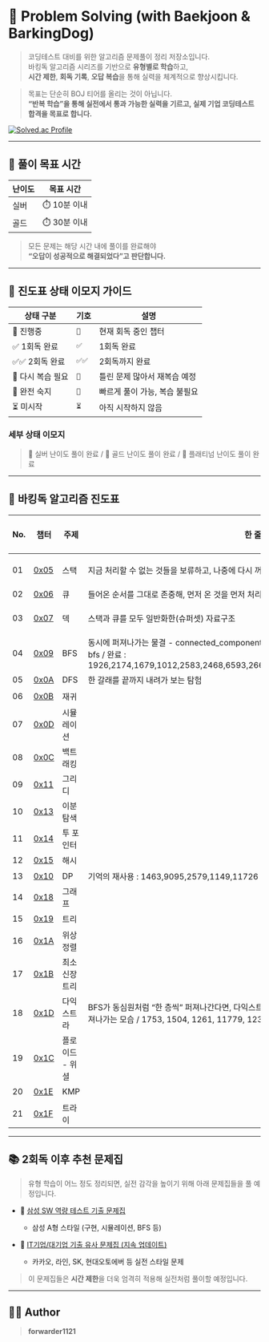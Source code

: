 # 🧠 Problem Solving (with Baekjoon & BarkingDog)

> 코딩테스트 대비를 위한 알고리즘 문제풀이 정리 저장소입니다.  
> 바킹독 알고리즘 시리즈를 기반으로 **유형별로 학습**하고,  
> **시간 제한**, **회독 기록**, **오답 복습**을 통해 실력을 체계적으로 향상시킵니다.

> 목표는 단순히 BOJ 티어를 올리는 것이 아닙니다.  
> **“반복 학습”을 통해 실전에서 통과 가능한 실력을 기르고, 실제 기업 코딩테스트 합격을 목표로 합니다.**

[![Solved.ac Profile](http://mazassumnida.wtf/api/v2/generate_badge?boj=forwarder1121)](https://solved.ac/forwarder1121/)

---

## 🎯 풀이 목표 시간

| 난이도 | 목표 시간     |
|--------|----------------|
| 실버   | ⏱️ 10분 이내  |
| 골드   | ⏱️ 30분 이내  |

> 모든 문제는 해당 시간 내에 풀이를 완료해야  
> **“오답이 성공적으로 해결되었다”고 판단합니다.**

---

## 🧩 진도표 상태 이모지 가이드

| 상태 구분         | 기호   | 설명                          |
|-------------------|--------|-------------------------------|
| 🔄 진행중         | `🔄`   | 현재 회독 중인 챕터          |
| ✅ 1회독 완료     | `✅`   | 1회독 완료                   |
| ✅✅ 2회독 완료   | `✅✅` | 2회독까지 완료               |
| 🔁 다시 복습 필요 | `🔁`   | 틀린 문제 많아서 재복습 예정 |
| 🚀 완전 숙지      | `🚀`   | 빠르게 풀이 가능, 복습 불필요 |
| ⏳ 미시작          | `⏳`   | 아직 시작하지 않음           |

### 세부 상태 이모지  
> 🥈 실버 난이도 풀이 완료 / 🥇 골드 난이도 풀이 완료 / 💎 플래티넘 난이도 풀이 완료

---

## 📌 바킹독 알고리즘 진도표

| No. | 챕터 | 주제 | 한 줄 정의 | 상태 | 1회독 | 2회독 | 3회독 |
|-----|------|------|-----------|------|-------|-------|-------|
| 01 | [0x05](https://www.acmicpc.net/workbook/view/7309) | 스택 | 지금 처리할 수 없는 것들을 보류하고, 나중에 다시 꺼내는 사고의 기술 | ✅ | 🥈🥇💎 | | |
| 02 | [0x06](https://www.acmicpc.net/workbook/view/7310) | 큐 | 들어온 순서를 그대로 존중해, 먼저 온 것을 먼저 처리 | ✅ |🚀 | | |
| 03 | [0x07](https://www.acmicpc.net/workbook/view/7311) | 덱 | 스택과 큐를 모두 일반화한(슈퍼셋) 자료구조 | ✅  | 🥈🥇💎  | | |
| 04 | [0x09](https://www.acmicpc.net/workbook/view/7313) | BFS | 동시에 퍼져나가는 물결 - connected_components,deqth 제한 bfs, multi-source bfs, frontier bfs / 완료 : 1926,2174,1679,1012,2583,2468,6593,2667,2206,7569,2573,2146,16920,3197,9328 | 🔄 | 🥈 🥇| | |
| 05 | [0x0A](https://www.acmicpc.net/workbook/view/7290) | DFS | 한 갈래를 끝까지 내려가 보는 탐험 | ⏳ | | | |
| 06 | [0x0B](https://www.acmicpc.net/workbook/view/7314) | 재귀 |  | ⏳ | | | |
| 07 | [0x0D](https://www.acmicpc.net/workbook/view/7316) | 시뮬레이션 |  | ⏳ | | | |
| 08 | [0x0C](https://www.acmicpc.net/workbook/view/7315) | 백트래킹 |  | ⏳ | | | |
| 09 | [0x11](https://www.acmicpc.net/workbook/view/7320) | 그리디 | | ⏳ | | | |
| 10 | [0x13](https://www.acmicpc.net/workbook/view/8400) | 이분 탐색 |  | ⏳ | | | |
| 11 | [0x14](https://www.acmicpc.net/workbook/view/8709) | 투 포인터 | | ⏳ | | | |
| 12 | [0x15](https://www.acmicpc.net/workbook/view/9063) | 해시 |  | ⏳ | | | |
| 13 | [0x10](https://www.acmicpc.net/workbook/view/7319) | DP | 기억의 재사용 : 1463,9095,2579,1149,11726 | 🔄 | | | |
| 14 | [0x18](https://www.acmicpc.net/workbook/view/9562) | 그래프 |  | ⏳ | | | |
| 15 | [0x19](https://www.acmicpc.net/workbook/view/9657) | 트리 | | ⏳ | | | |
| 16 | [0x1A](https://www.acmicpc.net/workbook/view/9738) | 위상 정렬 |  | ⏳ | | | |
| 17 | [0x1B](https://www.acmicpc.net/workbook/view/9907) | 최소 신장 트리 |  | ⏳ | | | |
| 18 | [0x1D](https://www.acmicpc.net/workbook/view/10433) | 다익스트라 | BFS가 동심원처럼 “한 층씩” 퍼져나간다면, 다익스트라는 지형의 고저에 따라 “거리 파동이 굴절되며” 퍼져나가는 모습 / 1753, 1504, 1261, 11779, 1238, 1916 | 🔄 | | | |
| 19 | [0x1C](https://www.acmicpc.net/workbook/view/10318) | 플로이드 - 위셜 |  | ⏳ | | | |
| 20 | [0x1E](https://www.acmicpc.net/workbook/view/12205) | KMP | | ⏳ | | | |
| 21 | [0x1F](https://www.acmicpc.net/workbook/view/12649) | 트라이  |  | ⏳ | | | |

---

## 📚 2회독 이후 추천 문제집

> 유형 학습이 어느 정도 정리되면, 실전 감각을 높이기 위해 아래 문제집들을 풀 예정입니다.

- 🔗 [삼성 SW 역량 테스트 기출 문제집](https://www.acmicpc.net/workbook/view/1152)  
  - 삼성 A형 스타일 (구현, 시뮬레이션, BFS 등)

- 🔗 [IT기업/대기업 기출 유사 문제집 (지속 업데이트)](https://www.acmicpc.net/workbook/view/8708)  
  - 카카오, 라인, SK, 현대오토에버 등 실전 스타일 문제

> 이 문제집들은 **시간 제한**을 더욱 엄격히 적용해 실전처럼 풀이할 예정입니다.

---

## 🧑‍💻 Author

> **forwarder1121**

